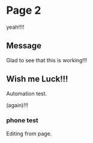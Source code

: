 # Page 2

yeah!!!!

## Message

Glad to see that this is working!!!


## Wish me Luck!!!

Automation test.

(again)!!!


### phone test

Editing from page.
